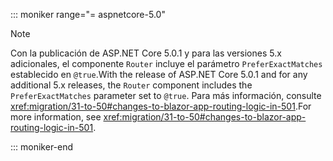 ::: moniker range="= aspnetcore-5.0"

> [!NOTE]
> <span data-ttu-id="348d8-101">Con la publicación de ASP.NET Core 5.0.1 y para las versiones 5.x adicionales, el componente `Router` incluye el parámetro `PreferExactMatches` establecido en `@true`.</span><span class="sxs-lookup"><span data-stu-id="348d8-101">With the release of ASP.NET Core 5.0.1 and for any additional 5.x releases, the `Router` component includes the `PreferExactMatches` parameter set to `@true`.</span></span> <span data-ttu-id="348d8-102">Para más información, consulte <xref:migration/31-to-50#changes-to-blazor-app-routing-logic-in-501>.</span><span class="sxs-lookup"><span data-stu-id="348d8-102">For more information, see <xref:migration/31-to-50#changes-to-blazor-app-routing-logic-in-501>.</span></span>

::: moniker-end
